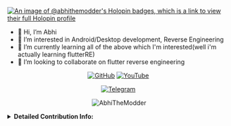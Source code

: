 [![An image of @abhithemodder's Holopin badges, which is a link to view their full Holopin profile](https://holopin.me/abhithemodder)](https://holopin.io/@abhithemodder)
- 👋 Hi, I’m Abhi
- 👀 I’m interested in Android/Desktop development, Reverse Engineering
- 🌱 I’m currently learning all of the above which I'm interested(well i'm actually learning flutterRE)
- 💞️ I’m looking to collaborate on flutter reverse engineering


<p align="center">
<a href="https://github.com/AbhiTheModder"><img title="GitHub" src="https://img.shields.io/badge/Abhi-TheModder-brightgreen?style=for-the-badge&logo=github"></a>
<a href="https://www.youtube.com/channel/UCtBILuQgvXHPfvOUdcmMS2Q"><img title="YouTube" src="https://img.shields.io/badge/YouTube-Abhi The MØÐÐĒR-red?style=for-the-badge&logo=Youtube"></a>
</p>


<p align="center">
<a href="https://t.me/joinchat/xP-wW-A5mIBmMjY1"><img title="Telegram" src="https://img.shields.io/badge/Telegram-black?style=for-the-badge&logo=Telegram"></a>

<p align="center" >&nbsp;<img src="https://github-readme-stats.vercel.app/api?username=AbhiTheModder&show_icons=true&locale=en" alt="AbhiTheModder" /></p>

<details>
    <summary><b>Detailed Contribution Info:</b></summary>
<p align="center"


<img src="https://metrics.lecoq.io/AbhiTheModder?template=classic&isocalendar=1&stars=1&followup=1&people=1&projects=1&activity=1&achievements=1&notable=1&discussions=1&lines=1&repositories=1&gists=1&introduction=1&base.indepth=false&base.hireable=true&repositories=200&repositories.batch=200&repositories.forks=true&repositories.affiliations=owner&isocalendar.duration=half-year&stars.limit=4&followup.sections=repositories&followup.indepth=false&followup.archived=true&people.limit=24&people.identicons=true&people.identicons.hide=false&people.size=28&people.types=followers%2C%20following&people.shuffle=false&projects.limit=4&projects.descriptions=false&activity.limit=5&activity.load=300&activity.days=14&activity.visibility=all&activity.timestamps=false&activity.filter=all&achievements.threshold=C&achievements.secrets=true&achievements.display=detailed&achievements.limit=0&notable.from=organization&notable.repositories=true&notable.indepth=true&notable.types=commit&discussions.categories=true&discussions.categories.limit=0&repositories.pinned=0&introduction.title=true&config.timezone=Asia%2FKolkata&config.twemoji=true" alt="If the image fails to display, please refresh"></img></p></details>



<!---
AbhiTheModder/AbhiTheModder is a ✨ special ✨ repository because its `README.md` (this file) appears on your GitHub profile.
You can click the Preview link to take a look at your changes.
--->
